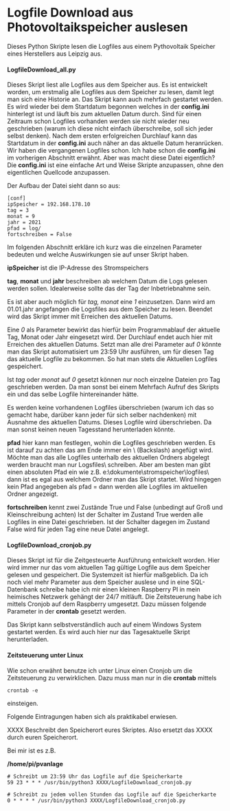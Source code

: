# Logfile Download aus Photovoltaikspeicher auslesen
Dieses Python Skripte lesen die Logfiles aus einem Pythovoltaik Speicher eines Herstellers aus Leipzig aus.

#### LogfileDownload_all.py
Dieses Skript liest alle Logfiles aus dem Speicher aus. Es ist entwickelt worden, um erstmalig alle Logfiles aus dem Speicher zu lesen, damit legt man sich eine Historie an. Das Skript kann auch mehrfach gestartet werden. Es wird wieder bei dem Startdatum begonnen welches in der **config.ini** hinterlegt ist und läuft bis zum aktuellen Datum durch. Sind für einen Zeitraum schon Logfiles vorhanden werden sie nicht wieder neu geschrieben (warum ich diese nicht einfach überschreibe, soll sich jeder selbst denken). Nach dem ersten erfolgreichen Durchlauf kann das Startdatum in der **config.ini** auch näher an das aktuelle Datum heranrücken. Wir haben die vergangenen Logfiles schon.
Ich habe schon die **config.ini** im vorherigen Abschnitt erwähnt. Aber was macht diese Datei eigentlich? Die **config.ini** ist eine einfache Art und Weise Skripte anzupassen, ohne den eigentlichen Quellcode anzupassen.

Der Aufbau der Datei sieht dann so aus:

```
[conf]
ipSpeicher = 192.168.178.10
tag = 3
monat = 9
jahr = 2021
pfad = log/
fortschreiben = False
```

Im folgenden Abschnitt erkläre ich kurz was die einzelnen Parameter bedeuten und welche Auswirkungen sie auf unser Skript haben.

**ipSpeicher** ist die IP-Adresse des Stromspeichers

**tag**, **monat** und **jahr** beschreiben ab welchem Datum die Logs gelesen werden sollen. Idealerweise sollte das der Tag der Inbetriebnahme sein. 

Es ist aber auch möglich für *tag, monat* eine *1* einzusetzen. Dann wird am 01.01.jahr angefangen die Logsfiles aus dem Speicher zu lesen. Beendet wird das Skript immer mit Erreichen des aktuellen Datums. 

Eine *0* als Parameter bewirkt das hierfür beim Programmablauf der aktuelle Tag, Monat oder Jahr eingesetzt wird. Der Durchlauf endet auch hier mit Erreichen des aktuellen Datums. Setzt man alle drei Parameter auf *0* könnte man das Skript automatisiert um 23:59 Uhr ausführen, um für diesen Tag das aktuelle Logfile zu bekommen. So hat man stets die Aktuellen Logfiles gespeichert. 

Ist *tag* oder *monat* auf *0* gesetzt können nur noch einzelne Dateien pro Tag geschrieben werden. Da man sonst bei einem Mehrfach Aufruf des Skripts ein und das selbe Logfile hintereinander hätte. 

Es werden keine vorhandenen Logfiles überschrieben (warum ich das so gemacht habe, darüber kann jeder für sich selber nachdenken) mit Ausnahme des aktuellen Datums. Dieses Logfile wird überschrieben. Da man sonst keinen neuen Tagesstand herunterladen könnte.





**pfad** hier kann man festlegen, wohin die Logfiles geschrieben werden. Es ist darauf zu achten das am Ende immer ein    \ (Backslash) angefügt wird. Möchte man das alle Logfiles unterhalb des aktuellen Ordners abgelegt werden braucht man nur Logsfiles\ schreiben. Aber am besten man gibt einen absoluten Pfad ein wie z.B. e:\dokumente\stromspeicher\logfiles\ dann ist es egal aus welchem Ordner man das Skript startet. Wird hingegen kein Pfad angegeben als pfad = dann werden alle Logfiles im aktuellen Ordner angezeigt.

**fortschreiben** kennt zwei Zustände True und False (unbedingt auf Groß und Kleinschreibung achten)
Ist der Schalter im Zustand True werden alle Logfiles in eine Datei geschrieben. Ist der Schalter dagegen im Zustand False wird für jeden Tag eine neue Datei angelegt.


#### LogfileDownload_cronjob.py

Dieses Skript ist für die Zeitgesteuerte Ausführung entwickelt worden. Hier wird immer nur das vom aktuellen Tag gültige Logfile aus dem Speicher gelesen und gespeichert. Die Systemzeit ist hierfür maßgeblich. 
Da ich noch viel mehr Parameter aus dem Speicher auslese und in eine SQL-Datenbank schreibe habe ich mir einen kleinen Raspberry PI in mein heimisches Netzwerk gehängt der 24/7 mitläuft. Die Zeitsteuerung habe ich mittels Cronjob auf dem Raspberry umgesetzt. Dazu müssen folgende Parameter in der **crontab** gesetzt werden.

Das Skript kann selbstverständlich auch auf einem Windows System gestartet werden. Es wird auch hier nur das Tagesaktuelle Skript herunterladen.

#### Zeitsteuerung unter Linux

Wie schon erwähnt benutze ich unter Linux einen Cronjob um die Zeitsteuerung zu verwirklichen. Dazu muss man nur in die **crontab** mittels 

```
crontab -e
```

einsteigen. 

Folgende Eintragungen haben sich als praktikabel erwiesen.

XXXX Beschreibt den Speicherort eures Skriptes. Also ersetzt das XXXX durch euren Speicherort.

Bei mir ist es z.B.

**/home/pi/pvanlage**

```
# Schreibt um 23:59 Uhr das Logfile auf die Speicherkarte
59 23 * * * /usr/bin/python3 XXXX/LogfileDownload_cronjob.py

# Schreibt zu jedem vollen Stunden das Logfile auf die Speicherkarte
0 * * * * /usr/bin/python3 XXXX/LogfileDownload_cronjob.py
```


